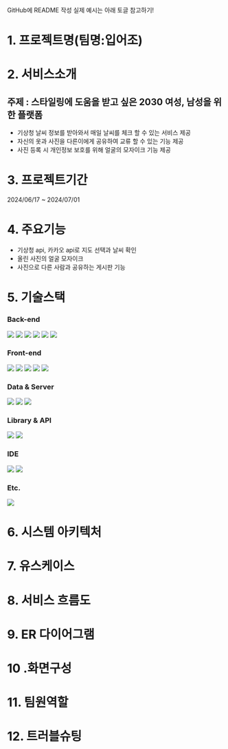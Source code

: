 GitHub에 README 작성
실제 예시는 아래 토글 참고하기!

# 1. 프로젝트명(팀명:입어조)

# 2. 서비스소개
## 주제 : 스타일링에 도움을 받고 싶은 2030 여성, 남성을 위한 플랫폼

  - 기상청 날씨 정보를 받아와서 매일 날씨를 체크 할 수 있는 서비스 제공
  - 자신의 옷과 사진을 다른이에게 공유하여 교류 할 수 있는 기능 제공
  - 사진 등록 시 개인정보 보호를 위해 얼굴의 모자이크 기능 제공

# 3. 프로젝트기간

2024/06/17 ~ 2024/07/01

# 4. 주요기능

- 기상청 api, 카카오 api로 지도 선택과 날씨 확인
- 올린 사진의 얼굴 모자이크
- 사진으로 다른 사람과 공유하는 게시판 기능

# 5. 기술스택

### Back-end
<p>
  <img src="https://img.shields.io/badge/Java-007396?style=for-the-badge&logo=java&logoColor=white" />
  <img src="https://img.shields.io/badge/Python-3776AB?style=for-the-badge&logo=python&logoColor=white" />
  <img src="https://img.shields.io/badge/JavaScript-F7DF1E?style=for-the-badge&logo=javascript&logoColor=black" />
  <img src="https://img.shields.io/badge/MyBatis-DC382D?style=for-the-badge&logo=MyBatis&logoColor=white" />
  <img src="https://img.shields.io/badge/JSP-007396?style=for-the-badge&logo=java&logoColor=white" />
  <img src="https://img.shields.io/badge/Servlet-4E9A06?style=for-the-badge&logo=java&logoColor=white" />
</p>

### Front-end
<p>
  <img src="https://img.shields.io/badge/HTML5-E34F26?style=for-the-badge&logo=html5&logoColor=white" />
  <img src="https://img.shields.io/badge/CSS3-1572B6?style=for-the-badge&logo=css3&logoColor=white" />
  <img src="https://img.shields.io/badge/JavaScript-F7DF1E?style=for-the-badge&logo=javascript&logoColor=black" />
  <img src="https://img.shields.io/badge/JSP-007396?style=for-the-badge&logo=java&logoColor=white" />
  <img src="https://img.shields.io/badge/AJAX-4E9A06?style=for-the-badge&logo=javascript&logoColor=white" />
</p>

### Data & Server
<p>
  <img src="https://img.shields.io/badge/MySQL-4479A1?style=for-the-badge&logo=mysql&logoColor=white" />
  <img src="https://img.shields.io/badge/Apache Tomcat-333333?style=for-the-badge&logo=apache-tomcat&logoColor=white" />
  <img src="https://img.shields.io/badge/Flask-000000?style=for-the-badge&logo=flask&logoColor=white" />
</p>

### Library & API
<p>
  <img src="https://img.shields.io/badge/Lombok-BC02AF?style=for-the-badge&logo=lombok&logoColor=white" />
  <img src="https://img.shields.io/badge/jQuery-0769AD?style=for-the-badge&logo=jquery&logoColor=white" />
</p>

### IDE
<p>
  <img src="https://img.shields.io/badge/Eclipse-2C2255?style=for-the-badge&logo=eclipse&logoColor=white" />
  <img src="https://img.shields.io/badge/Jupyter-F37626?style=for-the-badge&logo=jupyter&logoColor=white" />
</p>

### Etc.
<p>
  <img src="https://img.shields.io/badge/GitHub-181717?style=for-the-badge&logo=github&logoColor=white" />
</p>



# 6. 시스템 아키텍처



# 7. 유스케이스
# 8. 서비스 흐름도
# 9. ER 다이어그램
# 10 .화면구성
# 11. 팀원역할
# 12. 트러블슈팅







